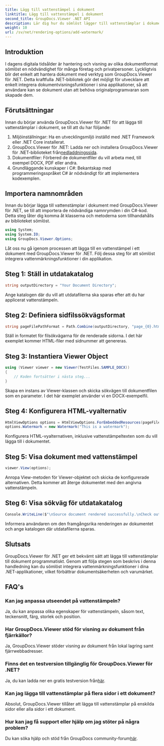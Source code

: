```yaml
---
title: Lägg till vattenstämpel i dokument
linktitle: Lägg till vattenstämpel i dokument
second_title: GroupDocs.Viewer .NET API
description: Lär dig hur du sömlöst lägger till vattenstämplar i dokument med GroupDocs.Viewer för .NET. Förbättra dokumentsäkerhet och varumärkesbyggande med denna lättanvända handledning.
weight: 10
url: /sv/net/rendering-options/add-watermark/
---
```

## Introduktion
I dagens digitala tidsålder är hantering och visning av olika dokumentformat sömlöst en nödvändighet för många företag och privatpersoner. Lyckligtvis blir det enkelt att hantera dokument med verktyg som GroupDocs.Viewer för .NET. Detta kraftfulla .NET-bibliotek gör det möjligt för utvecklare att enkelt integrera dokumentvisningsfunktioner i sina applikationer, så att användare kan se dokument utan att behöva originalprogramvaran som skapade dem.
## Förutsättningar
Innan du börjar använda GroupDocs.Viewer för .NET för att lägga till vattenstämplar i dokument, se till att du har följande:
1. Miljöinställningar: Ha en utvecklingsmiljö inställd med .NET Framework eller .NET Core installerat.
2.  GroupDocs.Viewer för .NET: Ladda ner och installera GroupDocs.Viewer för .NET-biblioteket från[nedladdningssida](https://releases.groupdocs.com/viewer/net/).
3. Dokumentfiler: Förbered de dokumentfiler du vill arbeta med, till exempel DOCX, PDF eller andra.
4. Grundläggande kunskaper i C#: Bekantskap med programmeringsspråket C# är nödvändigt för att implementera kodexemplen.

## Importera namnområden
Innan du börjar lägga till vattenstämplar i dokument med GroupDocs.Viewer för .NET, se till att importera de nödvändiga namnrymden i din C#-kod. Detta steg låter dig komma åt klasserna och metoderna som tillhandahålls av biblioteket sömlöst.

```csharp
using System;
using System.IO;
using GroupDocs.Viewer.Options;
```

Låt oss nu gå igenom processen att lägga till en vattenstämpel i ett dokument med GroupDocs.Viewer för .NET. Följ dessa steg för att sömlöst integrera vattenmärkningsfunktioner i din applikation.
## Steg 1: Ställ in utdatakatalog
```csharp
string outputDirectory = "Your Document Directory";
```
Ange katalogen där du vill att utdatafilerna ska sparas efter att du har applicerat vattenstämpeln.
## Steg 2: Definiera sidfilssökvägsformat
```csharp
string pageFilePathFormat = Path.Combine(outputDirectory, "page_{0}.html");
```
Ställ in formatet för filsökvägarna för de renderade sidorna. I det här exemplet kommer HTML-filer med sidnummer att genereras.
## Steg 3: Instantiera Viewer Object
```csharp
using (Viewer viewer = new Viewer(TestFiles.SAMPLE_DOCX))
{
    // Koden fortsätter i nästa steg...
}
```
Skapa en instans av Viewer-klassen och skicka sökvägen till dokumentfilen som en parameter. I det här exemplet använder vi en DOCX-exempelfil.
## Steg 4: Konfigurera HTML-vyalternativ
```csharp
HtmlViewOptions options = HtmlViewOptions.ForEmbeddedResources(pageFilePathFormat);
options.Watermark = new Watermark("This is a watermark");
```
Konfigurera HTML-vyalternativen, inklusive vattenstämpeltexten som du vill lägga till i dokumentet.
## Steg 5: Visa dokument med vattenstämpel
```csharp
viewer.View(options);
```
Anropa View-metoden för Viewer-objektet och skicka de konfigurerade alternativen. Detta kommer att återge dokumentet med den angivna vattenstämpeln.
## Steg 6: Visa sökväg för utdatakatalog
```csharp
Console.WriteLine($"\nSource document rendered successfully.\nCheck output in {outputDirectory}.");
```
Informera användaren om den framgångsrika renderingen av dokumentet och ange katalogen där utdatafilerna sparas.

## Slutsats
GroupDocs.Viewer för .NET ger ett bekvämt sätt att lägga till vattenstämplar till dokument programmatiskt. Genom att följa stegen som beskrivs i denna handledning kan du sömlöst integrera vattenmärkningsfunktioner i dina .NET-applikationer, vilket förbättrar dokumentsäkerheten och varumärket.
## FAQ's
### Kan jag anpassa utseendet på vattenstämpeln?
Ja, du kan anpassa olika egenskaper för vattenstämpeln, såsom text, teckensnitt, färg, storlek och position.
### Har GroupDocs.Viewer stöd för visning av dokument från fjärrkällor?
Ja, GroupDocs.Viewer stöder visning av dokument från lokal lagring samt fjärrwebbadresser.
### Finns det en testversion tillgänglig för GroupDocs.Viewer för .NET?
Ja, du kan ladda ner en gratis testversion från[här](https://releases.groupdocs.com/).
### Kan jag lägga till vattenstämplar på flera sidor i ett dokument?
Absolut, GroupDocs.Viewer tillåter att lägga till vattenstämplar på enskilda sidor eller alla sidor i ett dokument.
### Hur kan jag få support eller hjälp om jag stöter på några problem?
 Du kan söka hjälp och stöd från GroupDocs community-forum[här](https://forum.groupdocs.com/c/viewer/9).